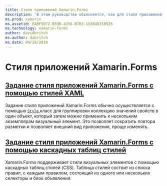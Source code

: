```yaml
---
title: Стиля приложений Xamarin.Forms
description: 'В этом руководстве объясняется, как для стиля приложений Xamarin.Forms с помощью стилей XAML и с помощью каскадных таблиц стилей.'
ms.prod: xamarin
ms.assetid: EABF5072-B89B-4356-B7B3-1C6B40358926
ms.technology: xamarin-forms
author: davidbritch
ms.author: dabritch
ms.date: 04/28/2018
---
```


# <a name="styling-xamarinforms-apps"></a>Стиля приложений Xamarin.Forms

## <a name="styling-xamarinforms-apps-using-xaml-stylesxamlindexmd"></a>[Задание стиля приложений Xamarin.Forms с помощью стилей XAML](xaml/index.md)

Задание стиля приложений Xamarin.Forms обычно осуществляется с помощью [ `Style` ](xref:Xamarin.Forms.Style) класс для группировки коллекцию значений свойств в один объект, который затем можно применить к нескольким экземплярам визуальный элемент. Это позволяет сократить повтора разметки и позволяет внешний вид приложения, проще изменять.

## <a name="styling-xamarinforms-apps-using-cascading-style-sheetscssindexmd"></a>[Задание стиля приложений Xamarin.Forms с помощью каскадных таблиц стилей](css/index.md)

Xamarin.Forms поддерживает стили визуальных элементов с помощью каскадных таблиц стилей (CSS). Таблица стилей состоит из списка правил, с каждым правилом, состоящий из одного или нескольких селекторы и блок объявления.
